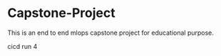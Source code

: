 # Capstone-Project
This is an end to end mlops capstone project for educational purpose.

cicd run 4
